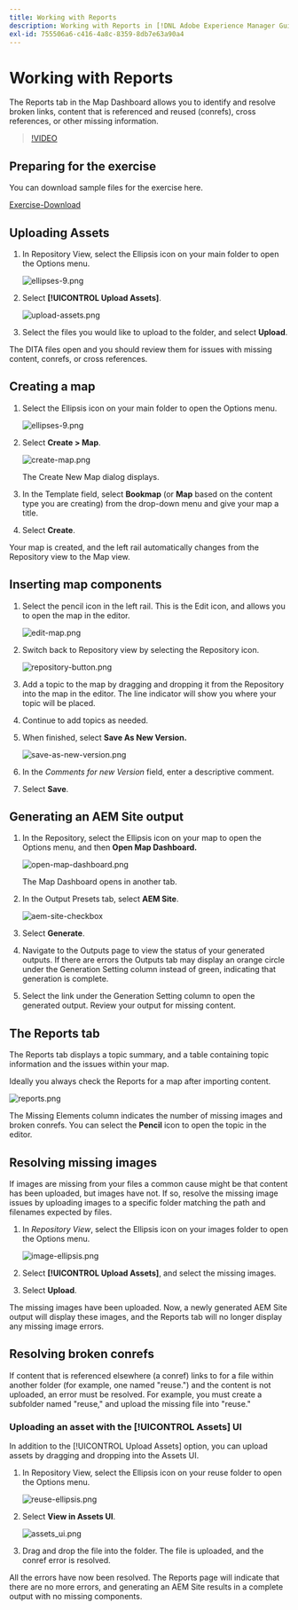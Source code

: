 ```yaml
---
title: Working with Reports
description: Working with Reports in [!DNL Adobe Experience Manager Guides]
exl-id: 755506a6-c416-4a8c-8359-8db7e63a90a4
---
```

# Working with Reports

The Reports tab in the Map Dashboard allows you to identify and resolve broken links, content that is referenced and reused (conrefs), cross references, or other missing information. 

>[!VIDEO](https://video.tv.adobe.com/v/339039?quality=12&learn=on)

## Preparing for the exercise

You can download sample files for the exercise here.

[Exercise-Download](assets/exercises/working-with-reports.zip)

## Uploading Assets

1. In Repository View, select the Ellipsis icon on your main folder to open the Options menu.

    ![ellipses-9.png](images/ellipses-9.png)
 
1. Select **[!UICONTROL Upload Assets]**.

    ![upload-assets.png](images/upload-assets.png)
 
1. Select the files you would like to upload to the folder, and select **Upload**.
    
The DITA files open and you should review them for issues with missing content, conrefs, or cross references.

## Creating a map

1. Select the Ellipsis icon on your main folder to open the Options menu.

    ![ellipses-9.png](images/ellipses-9.png)
 
1. Select **Create > Map**.

    ![create-map.png](images/create-map.png)

    The Create New Map dialog displays.

1. In the Template field, select **Bookmap** (or **Map** based on the content type you are creating) from the drop-down menu and give your map a title.

1. Select **Create**.

Your map is created, and the left rail automatically changes from the Repository view to the Map view.

## Inserting map components

1. Select the pencil icon in the left rail.
This is the Edit icon, and allows you to open the map in the editor.

    ![edit-map.png](images/edit-map.png)

1. Switch back to Repository view by selecting the Repository icon.

    ![repository-button.png](images/repository-button.png)

1. Add a topic to the map by dragging and dropping it from the Repository into the map in the editor.
The line indicator will show you where your topic will be placed.

1. Continue to add topics as needed.

1. When finished, select **Save As New Version.**
 
    ![save-as-new-version.png](images/save-as-new-version.png)

1. In the *Comments for new Version* field, enter a descriptive comment.

1. Select **Save**. 

## Generating an AEM Site output

1. In the Repository, select the Ellipsis icon on your map to open the Options menu, and then **Open Map Dashboard.**

    ![open-map-dashboard.png](images/open-map-dashboard.png)

    The Map Dashboard opens in another tab.
1. In the Output Presets tab, select **AEM Site**.

    ![aem-site-checkbox](images/aem-site-checkbox.png)
 
1. Select **Generate**.

1. Navigate to the Outputs page to view the status of your generated outputs.
If there are errors the Outputs tab may display an orange circle under the Generation Setting column instead of green, indicating that generation is complete.

1. Select the link under the Generation Setting column to open the generated output.
Review your output for missing content.

## The Reports tab

The Reports tab displays a topic summary, and a table containing topic information and the issues within your map. 

Ideally you always check the Reports for a map after importing content.

![reports.png](images/reports.png)

The Missing Elements column indicates the number of missing images and broken conrefs. You can select the **Pencil** icon to open the topic in the editor.

## Resolving missing images

If images are missing from your files a common cause might be that content has been uploaded, but images have not. If so, resolve the missing image issues by uploading images to a specific folder matching the path and filenames expected by files.

1. In *Repository View*, select the Ellipsis icon on your images folder to open the Options menu.

    ![image-ellipsis.png](images/image-ellipsis.png)   
 
1. Select **[!UICONTROL Upload Assets]**, and select the missing images.

1. Select **Upload**.

The missing images have been uploaded. Now, a newly generated AEM Site output will display these images, and the Reports tab will no longer display any missing image errors.

## Resolving broken conrefs

If content that is referenced elsewhere (a conref) links to for a file within another folder (for example, one named "reuse.") and the content is not uploaded, an error must be resolved. For example, you must create a subfolder named "reuse," and upload the missing file into "reuse."

### Uploading an asset with the [!UICONTROL Assets] UI

In addition to the [!UICONTROL Upload Assets] option, you can upload assets by dragging and dropping into the Assets UI.

1. In Repository View, select the Ellipsis icon on your reuse folder to open the Options menu.

    ![reuse-ellipsis.png](images/reuse-ellipsis.png)
 
1. Select **View in Assets UI**. 

    ![assets_ui.png](images/assets_ui.png)
 
1. Drag and drop the file into the folder.
The file is uploaded, and the conref error is resolved.

All the errors have now been resolved. The Reports page will indicate that there are no more errors, and generating an AEM Site results in a complete output with no missing components.
